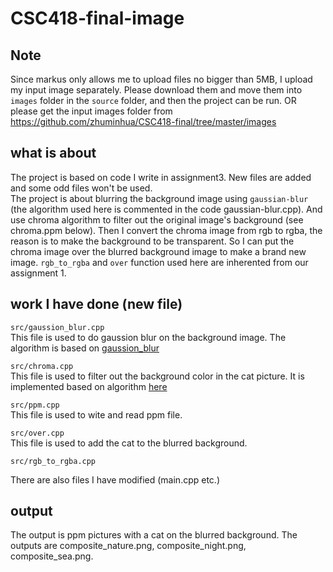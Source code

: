# CSC418-final-image
## Note
Since markus only allows me to upload files no bigger than 5MB, I upload my input image separately. Please download them and move them into `images` folder in the `source` folder, and then the project can be run. OR please get the input images folder from https://github.com/zhuminhua/CSC418-final/tree/master/images <br>

## what is about
The project is based on code I write in assignment3. New files are added and some odd files won't be used.<br>
The project is about blurring the background image using `gaussian-blur` (the algorithm used here is commented in the code gaussian-blur.cpp). And use chroma algorithm 
to filter out the original image's background (see chroma.ppm below). Then I convert the chroma image from rgb to rgba, the reason is to make the background to be transparent.
So I can put the chroma image over the blurred background image to make a brand new image. `rgb_to_rgba` and `over` function used here are inherented from our assignment 1.<br>

## work I have done (new file)
`src/gaussion_blur.cpp`<br>
This file is used to do gaussion blur on the background image. The algorithm is based on [gaussion_blur](http://blog.ivank.net/fastest-gaussian-blur.html)

`src/chroma.cpp` <br>
This file is used to filter out the background color in the cat picture. It is implemented based on algorithm [here](http://gc-films.com/chromakey.html)

`src/ppm.cpp` <br>
This file is used to wite and read ppm file.

`src/over.cpp` <br>
This file is used to add the cat to the blurred background.

`src/rgb_to_rgba.cpp`<br>

There are also files I have modified (main.cpp etc.)

## output
The output is ppm pictures with a cat on the blurred background.
The outputs are composite_nature.png, composite_night.png, composite_sea.png.
